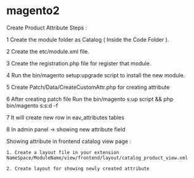 # magento2

Create Product Attribute Steps :

1   Create the module folder as Catalog ( Inside the Code Folder ).

2   Create the etc/module.xml file.

3   Create the registration.php file for register that module.

4   Run the bin/magento setup:upgrade script to install the new module.

5   Create Patch/Data/CreateCustomAttr.php for creating attribute

6   After creating patch file Run the bin/magento s:up script && php bin/magento s:s:d -f 

7   It will create new row in eav_attributes tables

8   In admin panel -> showing new attribute field

Showing attribute in frontend catalog view page :

    1. Create a layout file in your extension     NameSpace/ModuleName/view/frontend/layout/catalog_product_view.xml

    2. Create layout for showing newly created attribute 
